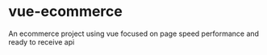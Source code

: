 # vue-ecommerce
An ecommerce project using vue focused on page speed performance and ready to receive api

